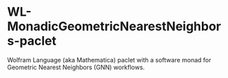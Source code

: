 # WL-MonadicGeometricNearestNeighbors-paclet
Wolfram Language (aka Mathematica) paclet with a software monad for Geometric Nearest Neighbors (GNN) workflows.
